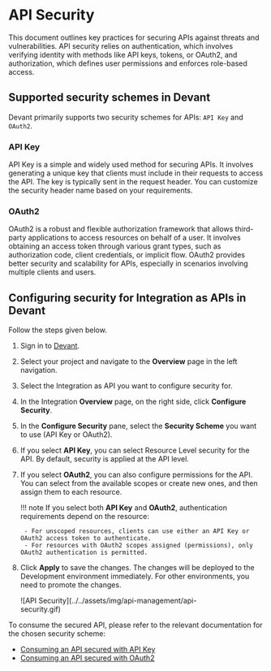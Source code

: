 # API Security

This document outlines key practices for securing APIs against threats and vulnerabilities. API security relies on authentication, which involves verifying identity with methods like API keys, tokens, or OAuth2, and authorization, which defines user permissions and enforces role-based access.

## Supported security schemes in Devant

Devant primarily supports two security schemes for APIs: `API Key` and `OAuth2`.

### API Key 

API Key is a simple and widely used method for securing APIs. It involves generating a unique key that clients must include in their requests to access the API. The key is typically sent in the request header. You can customize the security header name based on your requirements.

### OAuth2

OAuth2 is a robust and flexible authorization framework that allows third-party applications to access resources on behalf of a user. It involves obtaining an access token through various grant types, such as authorization code, client credentials, or implicit flow. OAuth2 provides better security and scalability for APIs, especially in scenarios involving multiple clients and users.

## Configuring security for Integration as APIs in Devant

Follow the steps given below.

1. Sign in to [Devant](https://console.devant.dev).
2. Select your project and navigate to the **Overview** page in the left navigation.
3. Select the Integration as API you want to configure security for.
4. In the Integration **Overview** page, on the right side, click **Configure Security**.
5. In the **Configure Security** pane, select the **Security Scheme** you want to use (API Key or OAuth2).
6. If you select **API Key**, you can select Resource Level security for the API. By default, security is applied at the API level.
7. If you select **OAuth2**, you can also configure permissions for the API. You can select from the available scopes or create new ones, and then assign them to each resource.

    !!! note
        If you select both **API Key** and **OAuth2**, authentication requirements depend on the resource:
        
        - For unscoped resources, clients can use either an API Key or OAuth2 access token to authenticate.
        - For resources with OAuth2 scopes assigned (permissions), only OAuth2 authentication is permitted.

8. Click **Apply** to save the changes. The changes will be deployed to the Development environment immediately. For other environments, you need to promote the changes.

    <div style="width: 80%;">
    ![API Security](../../assets/img/api-management/api-security.gif)
    </div>

To consume the secured API, please refer to the relevant documentation for the chosen security scheme:

- [Consuming an API secured with API Key](../consuming-apis/consuming-an-api-secured-with-an-api-key/)
- [Consuming an API secured with OAuth2](../consuming-apis/consuming-an-api-secured-with-oauth2/)
